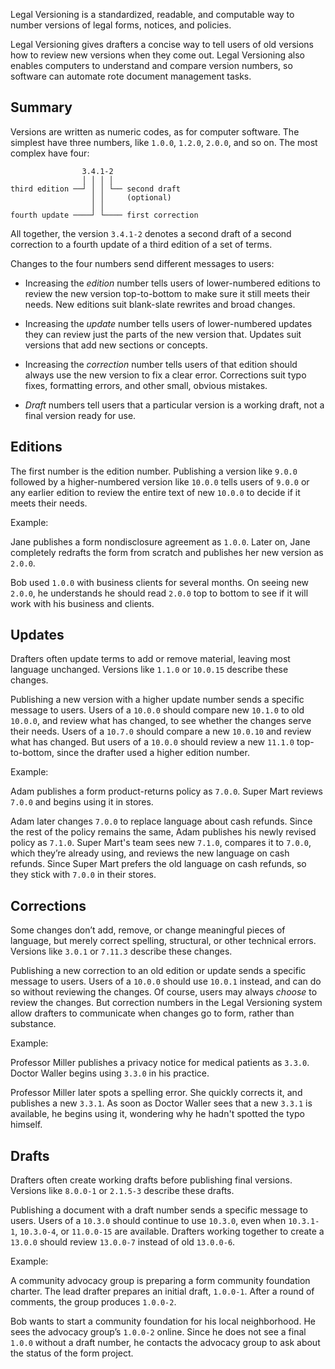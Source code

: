 Legal Versioning is a standardized, readable, and computable way to number versions of legal forms, notices, and policies.

Legal Versioning gives drafters a concise way to tell users of old versions how to review new versions when they come out. Legal Versioning also enables computers to understand and compare version numbers, so software can automate rote document management tasks.

## Summary

Versions are written as numeric codes, as for computer software. The simplest have three numbers, like `1.0.0`, `1.2.0`, `2.0.0`, and so on.  The most complex have four:

```
                3.4.1-2
                │ │ │ │
third edition ──┘ │ │ └── second draft
                  │ │     (optional)
                  │ │
fourth update ────┘ └──── first correction
```

All together, the version `3.4.1-2` denotes a second draft of a second correction to a fourth update of a third edition of a set of terms.

Changes to the four numbers send different messages to users:

- Increasing the _edition_ number tells users of lower-numbered editions to review the new version top-to-bottom to make sure it still meets their needs. New editions suit blank-slate rewrites and broad changes.

- Increasing the _update_ number tells users of lower-numbered updates they can review just the parts of the new version that. Updates suit versions that add new sections or concepts.

- Increasing the _correction_ number tells users of that edition should always use the new version to fix a clear error. Corrections suit typo fixes, formatting errors, and other small, obvious mistakes.

- _Draft_ numbers tell users that a particular version is a working draft, not a final version ready for use.

## Editions

The first number is the edition number. Publishing a version like `9.0.0` followed by a higher-numbered version like `10.0.0` tells users of `9.0.0` or any earlier edition to review the entire text of new `10.0.0` to decide if it meets their needs.

Example:

  Jane publishes a form nondisclosure agreement as `1.0.0`.  Later on, Jane completely redrafts the form from scratch and publishes her new version as `2.0.0`.

  Bob used `1.0.0` with business clients for several months.  On seeing new `2.0.0`, he understands he should read `2.0.0` top to bottom to see if it will work with his business and clients.

## Updates

Drafters often update terms to add or remove material, leaving most language unchanged.  Versions like `1.1.0` or `10.0.15` describe these changes.

Publishing a new version with a higher update number sends a specific message to users.  Users of a `10.0.0` should compare new `10.1.0` to old `10.0.0`, and review what has changed, to see whether the changes serve their needs.  Users of a `10.7.0` should compare a new `10.0.10` and review what has changed.  But users of a `10.0.0` should review a new `11.1.0` top-to-bottom, since the drafter used a higher edition number.

Example:

  Adam publishes a form product-returns policy as `7.0.0`.  Super Mart reviews `7.0.0` and begins using it in stores.

  Adam later changes `7.0.0` to replace language about cash refunds.  Since the rest of the policy remains the same, Adam publishes his newly revised policy as `7.1.0`.  Super Mart's team sees new `7.1.0`, compares it to `7.0.0`, which they’re already using, and reviews the new language on cash refunds.  Since Super Mart prefers the old language on cash refunds, so they stick with `7.0.0` in their stores.

## Corrections

Some changes don’t add, remove, or change meaningful pieces of language, but merely correct spelling, structural, or other technical errors.  Versions like `3.0.1` or `7.11.3` describe these changes.

Publishing a new correction to an old edition or update sends a specific message to users.  Users of a `10.0.0` should use `10.0.1` instead, and can do so without reviewing the changes.  Of course, users may always _choose_ to review the changes.  But correction numbers in the Legal Versioning system allow drafters to communicate when changes go to form, rather than substance.

Example:

Professor Miller publishes a privacy notice for medical patients as `3.3.0`.  Doctor Waller begins using `3.3.0` in his practice.

Professor Miller later spots a spelling error.  She quickly corrects it, and publishes a new `3.3.1`.  As soon as Doctor Waller sees that a new `3.3.1` is available, he begins using it, wondering why he hadn't spotted the typo himself.

## Drafts

Drafters often create working drafts before publishing final versions.  Versions like `8.0.0-1` or `2.1.5-3` describe these drafts.

Publishing a document with a draft number sends a specific message to users.  Users of a `10.3.0` should continue to use `10.3.0`, even when `10.3.1-1`, `10.3.0-4`, or `11.0.0-15` are available.  Drafters working together to create a `13.0.0` should review `13.0.0-7` instead of old `13.0.0-6`.

Example:

A community advocacy group is preparing a form community foundation charter.  The lead drafter prepares an initial draft, `1.0.0-1`.  After a round of comments, the group produces `1.0.0-2`.

Bob wants to start a community foundation for his local neighborhood.  He sees the advocacy group’s `1.0.0-2` online.  Since he does not see a final `1.0.0` without a draft number, he contacts the advocacy group to ask about the status of the form project.
